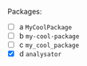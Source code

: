 Packages:  
- [ ] a `MyCoolPackage`
- [ ] b `my-cool-package`
- [ ] c `my_cool_package`
- [x] d `analysator`
